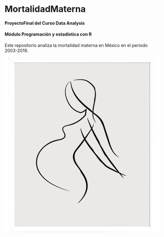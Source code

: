 # MortalidadMaterna
#### ProyectoFinal del Curso Data Analysis
#### Módulo Programación y estadística con R

  Este repositorio analiza la mortalidad materna en México en el periodo 2003-2019.
  
  ![](https://github.com/almamelisa/MortalidadMaterna-ProyectoFinal-/blob/main/pancita.png)
